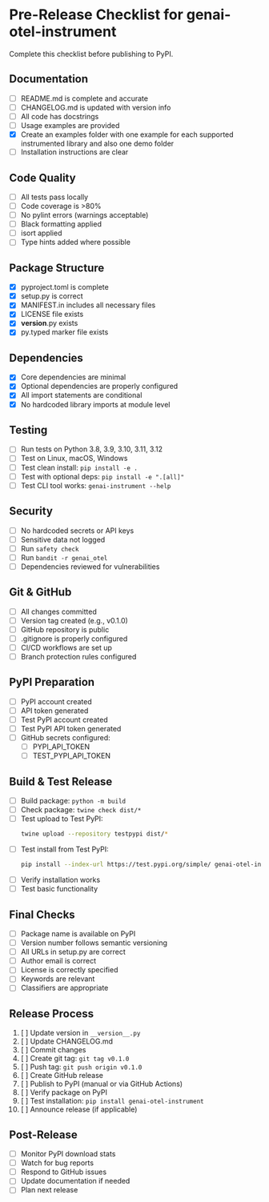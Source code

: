 # Pre-Release Checklist for genai-otel-instrument

Complete this checklist before publishing to PyPI.

## Documentation
- [ ] README.md is complete and accurate
- [ ] CHANGELOG.md is updated with version info
- [ ] All code has docstrings
- [ ] Usage examples are provided
- [x] Create an examples folder with one example for each supported instrumented library and also one demo folder
- [ ] Installation instructions are clear

## Code Quality
- [ ] All tests pass locally
- [ ] Code coverage is >80%
- [ ] No pylint errors (warnings acceptable)
- [ ] Black formatting applied
- [ ] isort applied
- [ ] Type hints added where possible

## Package Structure
- [x] pyproject.toml is complete
- [x] setup.py is correct
- [x] MANIFEST.in includes all necessary files
- [x] LICENSE file exists
- [x] __version__.py exists
- [x] py.typed marker file exists

## Dependencies
- [x] Core dependencies are minimal
- [x] Optional dependencies are properly configured
- [x] All import statements are conditional
- [x] No hardcoded library imports at module level

## Testing
- [ ] Run tests on Python 3.8, 3.9, 3.10, 3.11, 3.12
- [ ] Test on Linux, macOS, Windows
- [ ] Test clean install: `pip install -e .`
- [ ] Test with optional deps: `pip install -e ".[all]"`
- [ ] Test CLI tool works: `genai-instrument --help`

## Security
- [ ] No hardcoded secrets or API keys
- [ ] Sensitive data not logged
- [ ] Run `safety check`
- [ ] Run `bandit -r genai_otel`
- [ ] Dependencies reviewed for vulnerabilities

## Git & GitHub
- [ ] All changes committed
- [ ] Version tag created (e.g., v0.1.0)
- [ ] GitHub repository is public
- [ ] .gitignore is properly configured
- [ ] CI/CD workflows are set up
- [ ] Branch protection rules configured

## PyPI Preparation
- [ ] PyPI account created
- [ ] API token generated
- [ ] Test PyPI account created
- [ ] Test PyPI API token generated
- [ ] GitHub secrets configured:
  - [ ] PYPI_API_TOKEN
  - [ ] TEST_PYPI_API_TOKEN

## Build & Test Release
- [ ] Build package: `python -m build`
- [ ] Check package: `twine check dist/*`
- [ ] Test upload to Test PyPI:
  ```bash
  twine upload --repository testpypi dist/*
  ```
- [ ] Test install from Test PyPI:
  ```bash
  pip install --index-url https://test.pypi.org/simple/ genai-otel-instrument
  ```
- [ ] Verify installation works
- [ ] Test basic functionality

## Final Checks
- [ ] Package name is available on PyPI
- [ ] Version number follows semantic versioning
- [ ] All URLs in setup.py are correct
- [ ] Author email is correct
- [ ] License is correctly specified
- [ ] Keywords are relevant
- [ ] Classifiers are appropriate

## Release Process
1. [ ] Update version in `__version__.py`
2. [ ] Update CHANGELOG.md
3. [ ] Commit changes
4. [ ] Create git tag: `git tag v0.1.0`
5. [ ] Push tag: `git push origin v0.1.0`
6. [ ] Create GitHub release
7. [ ] Publish to PyPI (manual or via GitHub Actions)
8. [ ] Verify package on PyPI
9. [ ] Test installation: `pip install genai-otel-instrument`
10. [ ] Announce release (if applicable)

## Post-Release
- [ ] Monitor PyPI download stats
- [ ] Watch for bug reports
- [ ] Respond to GitHub issues
- [ ] Update documentation if needed
- [ ] Plan next release
